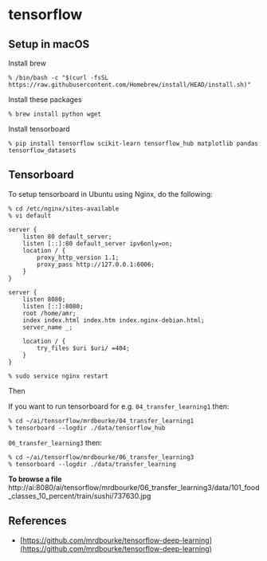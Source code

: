 # tensorflow

## Setup in macOS

Install brew

```
% /bin/bash -c "$(curl -fsSL https://raw.githubusercontent.com/Homebrew/install/HEAD/install.sh)"
```

Install these packages

```
% brew install python wget
```

Install tensorboard

```
% pip install tensorflow scikit-learn tensorflow_hub matplotlib pandas tensorflow_datasets
```

## Tensorboard

To setup tensorboard in Ubuntu using Nginx, do the following:

```
% cd /etc/nginx/sites-available 
% vi default
```

```
server {
    listen 80 default_server;
    listen [::]:80 default_server ipv6only=on;
    location / {
        proxy_http_version 1.1;
        proxy_pass http://127.0.0.1:6006;
    }
}

server {
    listen 8080;
    listen [::]:8080;
    root /home/amr;
    index index.html index.htm index.nginx-debian.html;
    server_name _;

    location / {
        try_files $uri $uri/ =404;
    }
}
```

```
% sudo service nginx restart 
```

Then

If you want to run tensorboard for e.g. 
`04_transfer_learning1` then:

```
% cd ~/ai/tensorflow/mrdbourke/04_transfer_learning1 
% tensorboard --logdir ./data/tensorflow_hub
```

`06_transfer_learning3` then:

```
% cd ~/ai/tensorflow/mrdbourke/06_transfer_learning3
% tensorboard --logdir ./data/transfer_learning
```

**To browse a file**
http://ai:8080/ai/tensorflow/mrdbourke/06_transfer_learning3/data/101_food_classes_10_percent/train/sushi/737630.jpg

## References
* [https://github.com/mrdbourke/tensorflow-deep-learning](https://github.com/mrdbourke/tensorflow-deep-learning)


